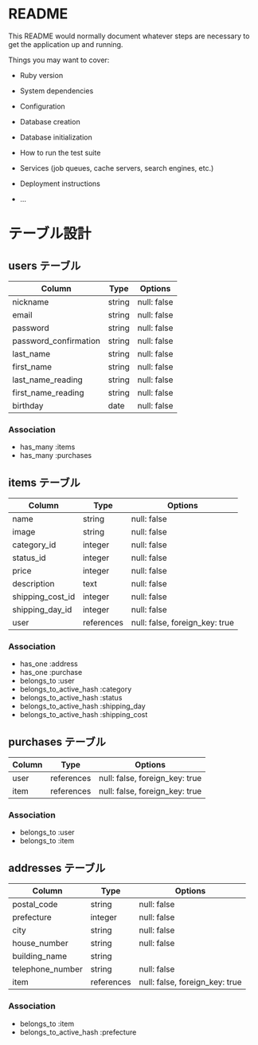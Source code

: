 # README

This README would normally document whatever steps are necessary to get the
application up and running.

Things you may want to cover:

* Ruby version

* System dependencies

* Configuration

* Database creation

* Database initialization

* How to run the test suite

* Services (job queues, cache servers, search engines, etc.)

* Deployment instructions

* ...


# テーブル設計
## users テーブル
|      Column       |  Type  |   Options   |
| ----------------- | ------ | ----------- |
|      nickname     | string | null: false |
|      email        | string | null: false |
|      password     | string | null: false |
| password_confirmation | string | null: false |
|      last_name     | string | null: false |
|     first_name     | string | null: false |
| last_name_reading  | string | null: false |
| first_name_reading | string | null: false |
|     birthday      |  date  | null: false |

### Association
- has_many :items
- has_many :purchases

## items テーブル
|     Column     |  Type  |   Options   |
| -------------- | ------ | ----------- |
|      name      | string | null: false |
|      image     | string | null: false |
|    category_id    | integer | null: false |
|     status_id     | integer | null: false |
|      price     | integer | null: false |
|   description  | text | null: false |
|  shipping_cost_id | integer | null: false |
|  shipping_day_id | integer | null: false |
|    user     | references | null: false, foreign_key: true |

### Association
- has_one :address
- has_one :purchase
- belongs_to :user
- belongs_to_active_hash :category
- belongs_to_active_hash :status
- belongs_to_active_hash :shipping_day
- belongs_to_active_hash :shipping_cost

## purchases テーブル
|   Column   |    Type    |   Options   |
| ---------- | ---------- | ----------- |
|   user  | references | null: false, foreign_key: true |
|   item  | references | null: false, foreign_key: true |

### Association
- belongs_to :user
- belongs_to :item

## addresses テーブル
|      Column      |  Type  |   Options   |
| ---------------- | ------ | ----------- |
|    postal_code   | string | null: false |
|    prefecture    | integer | null: false |
|       city       | string | null: false |
|   house_number   | string | null: false |
|   building_name  | string | 
| telephone_number | string | null: false |
|     item      | references | null: false, foreign_key: true |

### Association
- belongs_to :item
- belongs_to_active_hash :prefecture